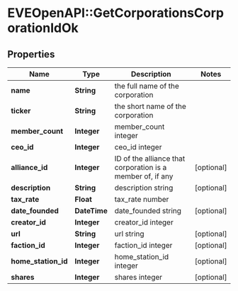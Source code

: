 # EVEOpenAPI::GetCorporationsCorporationIdOk

## Properties
Name | Type | Description | Notes
------------ | ------------- | ------------- | -------------
**name** | **String** | the full name of the corporation | 
**ticker** | **String** | the short name of the corporation | 
**member_count** | **Integer** | member_count integer | 
**ceo_id** | **Integer** | ceo_id integer | 
**alliance_id** | **Integer** | ID of the alliance that corporation is a member of, if any | [optional] 
**description** | **String** | description string | [optional] 
**tax_rate** | **Float** | tax_rate number | 
**date_founded** | **DateTime** | date_founded string | [optional] 
**creator_id** | **Integer** | creator_id integer | 
**url** | **String** | url string | [optional] 
**faction_id** | **Integer** | faction_id integer | [optional] 
**home_station_id** | **Integer** | home_station_id integer | [optional] 
**shares** | **Integer** | shares integer | [optional] 


